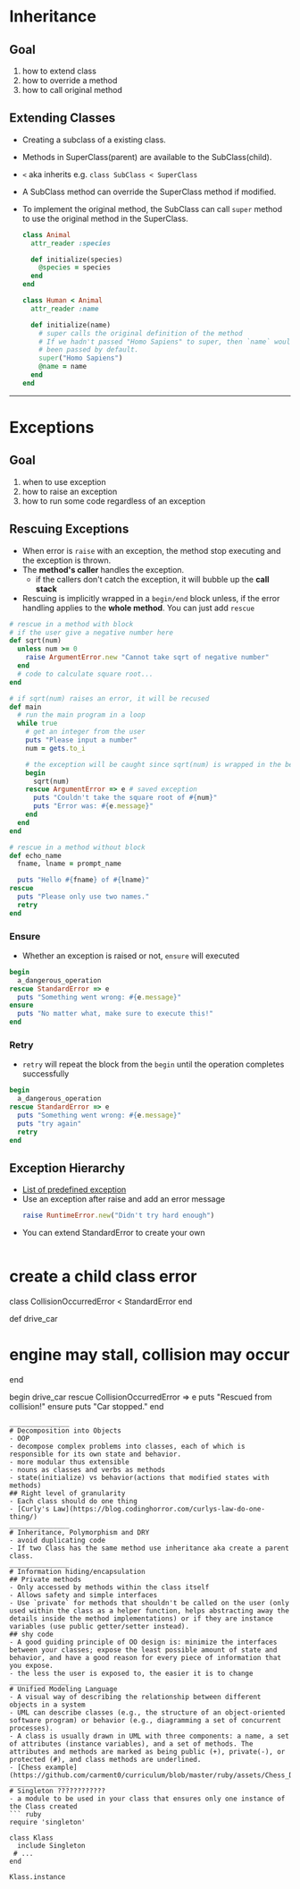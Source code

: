 # Inheritance
## Goal
  1. how to extend class
  2. how to override a method
  3. how to call original method

## Extending Classes
- Creating a subclass of a existing class.
- Methods in SuperClass(parent) are available to the SubClass(child).
- `<` aka inherits
  e.g. `class SubClass < SuperClass`
- A SubClass method can override the SuperClass method if modified.
- To implement the original method, the SubClass can call `super` method to use the original method in the SuperClass.

  ``` ruby
  class Animal
    attr_reader :species

    def initialize(species)
      @species = species
    end
  end

  class Human < Animal
    attr_reader :name

    def initialize(name)
      # super calls the original definition of the method
      # If we hadn't passed "Homo Sapiens" to super, then `name` would have
      # been passed by default.
      super("Homo Sapiens")
      @name = name
    end
  end
  ```
_______________
# Exceptions
## Goal
  1. when to use exception
  2. how to raise an exception
  3. how to run some code regardless of an exception

## Rescuing Exceptions
- When error is `raise` with an exception, the method stop executing and the exception is thrown.
- The **method's caller** handles the exception.
  - if the callers don't catch the exception, it will bubble up the **call stack**
- Rescuing is implicitly wrapped in a `begin/end` block unless, if the error handling applies to the **whole method**. You can just add `rescue`
``` ruby
# rescue in a method with block
# if the user give a negative number here
def sqrt(num)
  unless num >= 0
    raise ArgumentError.new "Cannot take sqrt of negative number"
  end
  # code to calculate square root...
end

# if sqrt(num) raises an error, it will be recused
def main
  # run the main program in a loop
  while true
    # get an integer from the user
    puts "Please input a number"
    num = gets.to_i

    # the exception will be caught since sqrt(num) is wrapped in the begin/rescue/end block
    begin
      sqrt(num)
    rescue ArgumentError => e # saved exception
      puts "Couldn't take the square root of #{num}"
      puts "Error was: #{e.message}"
    end
  end
end

# rescue in a method without block
def echo_name
  fname, lname = prompt_name

  puts "Hello #{fname} of #{lname}"
rescue
  puts "Please only use two names."
  retry
end
```
### Ensure
  - Whether an exception is raised or not, `ensure` will executed
  ``` ruby
  begin
    a_dangerous_operation
  rescue StandardError => e
    puts "Something went wrong: #{e.message}"
  ensure
    puts "No matter what, make sure to execute this!"
  end
  ```

### Retry
  - `retry` will repeat the block from the `begin` until the operation completes successfully
  ``` ruby
  begin
    a_dangerous_operation
  rescue StandardError => e
    puts "Something went wrong: #{e.message}"
    puts "try again"
    retry
  end
  ```

## Exception Hierarchy
- [List of predefined exception](http://blog.nicksieger.com/articles/2006/09/06/rubys-exception-hierarchy)
- Use an exception after raise and add an error message
  ``` ruby
  raise RuntimeError.new("Didn't try hard enough")
  ```
- You can extend StandardError to create your own
  ``` ruby
# create a child class error
class CollisionOccurredError < StandardError
end

def drive_car
# engine may stall, collision may occur
end

begin
drive_car
rescue CollisionOccurredError => e
puts "Rescued from collision!"
ensure
puts "Car stopped."
end
  ```
_______________
# Decomposition into Objects
- OOP
  - decompose complex problems into classes, each of which is responsible for its own state and behavior.
  - more modular thus extensible
  - nouns as classes and verbs as methods
  - state(initialize) vs behavior(actions that modified states with methods)
## Right level of granularity
- Each class should do one thing
- [Curly's Law](https://blog.codinghorror.com/curlys-law-do-one-thing/)
_______________
# Inheritance, Polymorphism and DRY
- avoid duplicating code
- If two Class has the same method use inheritance aka create a parent class.
_______________
# Information hiding/encapsulation
## Private methods
- Only accessed by methods within the class itself
- Allows safety and simple interfaces
- Use `private` for methods that shouldn't be called on the user (only used within the class as a helper function, helps abstracting away the details inside the method implementations) or if they are instance variables (use public getter/setter instead).
## shy code
- A good guiding principle of OO design is: minimize the interfaces between your classes; expose the least possible amount of state and behavior, and have a good reason for every piece of information that you expose.
- the less the user is exposed to, the easier it is to change
_______________
# Unified Modeling Language
- A visual way of describing the relationship between different objects in a system
- UML can describe classes (e.g., the structure of an object-oriented software program) or behavior (e.g., diagramming a set of concurrent processes).
- A class is usually drawn in UML with three components: a name, a set of attributes (instance variables), and a set of methods. The attributes and methods are marked as being public (+), private(-), or protected (#), and class methods are underlined.
- [Chess example](https://github.com/carment0/curriculum/blob/master/ruby/assets/Chess_Diagram.png)
_______________
# Singleton ????????????
- a module to be used in your class that ensures only one instance of the Class created
  ``` ruby
  require 'singleton'

  class Klass
    include Singleton
   # ...
  end

  Klass.instance
  ```
